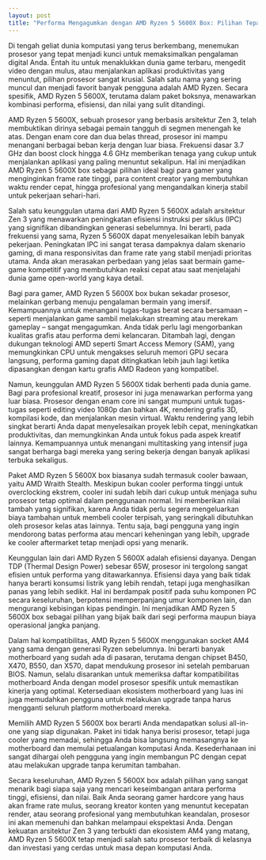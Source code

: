 ```yaml
---
layout: post
title: "Performa Mengagumkan dengan AMD Ryzen 5 5600X Box: Pilihan Tepat untuk Gaming dan Produktivitas"
---
```


Di tengah geliat dunia komputasi yang terus berkembang, menemukan prosesor yang tepat menjadi kunci untuk memaksimalkan pengalaman digital Anda. Entah itu untuk menaklukkan dunia game terbaru, mengedit video dengan mulus, atau menjalankan aplikasi produktivitas yang menuntut, pilihan prosesor sangat krusial. Salah satu nama yang sering muncul dan menjadi favorit banyak pengguna adalah AMD Ryzen. Secara spesifik, AMD Ryzen 5 5600X, terutama dalam paket boksnya, menawarkan kombinasi performa, efisiensi, dan nilai yang sulit ditandingi.

AMD Ryzen 5 5600X, sebuah prosesor yang berbasis arsitektur Zen 3, telah membuktikan dirinya sebagai pemain tangguh di segmen menengah ke atas. Dengan enam core dan dua belas thread, prosesor ini mampu menangani berbagai beban kerja dengan luar biasa. Frekuensi dasar 3.7 GHz dan boost clock hingga 4.6 GHz memberikan tenaga yang cukup untuk menjalankan aplikasi yang paling menuntut sekalipun. Hal ini menjadikan AMD Ryzen 5 5600X box sebagai pilihan ideal bagi para gamer yang menginginkan frame rate tinggi, para content creator yang membutuhkan waktu render cepat, hingga profesional yang mengandalkan kinerja stabil untuk pekerjaan sehari-hari.

Salah satu keunggulan utama dari AMD Ryzen 5 5600X adalah arsitektur Zen 3 yang menawarkan peningkatan efisiensi instruksi per siklus (IPC) yang signifikan dibandingkan generasi sebelumnya. Ini berarti, pada frekuensi yang sama, Ryzen 5 5600X dapat menyelesaikan lebih banyak pekerjaan. Peningkatan IPC ini sangat terasa dampaknya dalam skenario gaming, di mana responsivitas dan frame rate yang stabil menjadi prioritas utama. Anda akan merasakan perbedaan yang jelas saat bermain game-game kompetitif yang membutuhkan reaksi cepat atau saat menjelajahi dunia game open-world yang kaya detail.

Bagi para gamer, AMD Ryzen 5 5600X box bukan sekadar prosesor, melainkan gerbang menuju pengalaman bermain yang imersif. Kemampuannya untuk menangani tugas-tugas berat secara bersamaan – seperti menjalankan game sambil melakukan streaming atau merekam gameplay – sangat mengagumkan. Anda tidak perlu lagi mengorbankan kualitas grafis atau performa demi kelancaran. Ditambah lagi, dengan dukungan teknologi AMD seperti Smart Access Memory (SAM), yang memungkinkan CPU untuk mengakses seluruh memori GPU secara langsung, performa gaming dapat ditingkatkan lebih jauh lagi ketika dipasangkan dengan kartu grafis AMD Radeon yang kompatibel.

Namun, keunggulan AMD Ryzen 5 5600X tidak berhenti pada dunia game. Bagi para profesional kreatif, prosesor ini juga menawarkan performa yang luar biasa. Prosesor dengan enam core ini sangat mumpuni untuk tugas-tugas seperti editing video 1080p dan bahkan 4K, rendering grafis 3D, kompilasi kode, dan menjalankan mesin virtual. Waktu rendering yang lebih singkat berarti Anda dapat menyelesaikan proyek lebih cepat, meningkatkan produktivitas, dan memungkinkan Anda untuk fokus pada aspek kreatif lainnya. Kemampuannya untuk menangani multitasking yang intensif juga sangat berharga bagi mereka yang sering bekerja dengan banyak aplikasi terbuka sekaligus.

Paket AMD Ryzen 5 5600X box biasanya sudah termasuk cooler bawaan, yaitu AMD Wraith Stealth. Meskipun bukan cooler performa tinggi untuk overclocking ekstrem, cooler ini sudah lebih dari cukup untuk menjaga suhu prosesor tetap optimal dalam penggunaan normal. Ini memberikan nilai tambah yang signifikan, karena Anda tidak perlu segera mengeluarkan biaya tambahan untuk membeli cooler terpisah, yang seringkali dibutuhkan oleh prosesor kelas atas lainnya. Tentu saja, bagi pengguna yang ingin mendorong batas performa atau mencari keheningan yang lebih, upgrade ke cooler aftermarket tetap menjadi opsi yang menarik.

Keunggulan lain dari AMD Ryzen 5 5600X adalah efisiensi dayanya. Dengan TDP (Thermal Design Power) sebesar 65W, prosesor ini tergolong sangat efisien untuk performa yang ditawarkannya. Efisiensi daya yang baik tidak hanya berarti konsumsi listrik yang lebih rendah, tetapi juga menghasilkan panas yang lebih sedikit. Hal ini berdampak positif pada suhu komponen PC secara keseluruhan, berpotensi memperpanjang umur komponen lain, dan mengurangi kebisingan kipas pendingin. Ini menjadikan AMD Ryzen 5 5600X box sebagai pilihan yang bijak baik dari segi performa maupun biaya operasional jangka panjang.

Dalam hal kompatibilitas, AMD Ryzen 5 5600X menggunakan socket AM4 yang sama dengan generasi Ryzen sebelumnya. Ini berarti banyak motherboard yang sudah ada di pasaran, terutama dengan chipset B450, X470, B550, dan X570, dapat mendukung prosesor ini setelah pembaruan BIOS. Namun, selalu disarankan untuk memeriksa daftar kompatibilitas motherboard Anda dengan model prosesor spesifik untuk memastikan kinerja yang optimal. Ketersediaan ekosistem motherboard yang luas ini juga memudahkan pengguna untuk melakukan upgrade tanpa harus mengganti seluruh platform motherboard mereka.

Memilih AMD Ryzen 5 5600X box berarti Anda mendapatkan solusi all-in-one yang siap digunakan. Paket ini tidak hanya berisi prosesor, tetapi juga cooler yang memadai, sehingga Anda bisa langsung memasangnya ke motherboard dan memulai petualangan komputasi Anda. Kesederhanaan ini sangat dihargai oleh pengguna yang ingin membangun PC dengan cepat atau melakukan upgrade tanpa kerumitan tambahan.

Secara keseluruhan, AMD Ryzen 5 5600X box adalah pilihan yang sangat menarik bagi siapa saja yang mencari keseimbangan antara performa tinggi, efisiensi, dan nilai. Baik Anda seorang gamer hardcore yang haus akan frame rate mulus, seorang kreator konten yang menuntut kecepatan render, atau seorang profesional yang membutuhkan keandalan, prosesor ini akan memenuhi dan bahkan melampaui ekspektasi Anda. Dengan kekuatan arsitektur Zen 3 yang terbukti dan ekosistem AM4 yang matang, AMD Ryzen 5 5600X tetap menjadi salah satu prosesor terbaik di kelasnya dan investasi yang cerdas untuk masa depan komputasi Anda.
